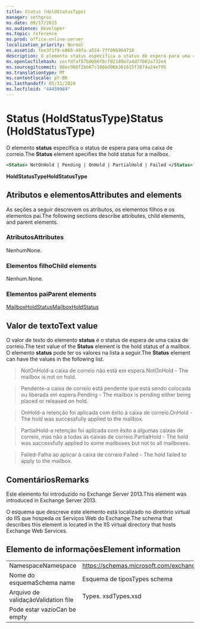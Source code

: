 ```yaml
---
title: Status (HoldStatusType)
manager: sethgros
ms.date: 09/17/2015
ms.audience: Developer
ms.topic: reference
ms.prod: office-online-server
localization_priority: Normal
ms.assetid: fee3f1f9-e868-49fa-a554-7ff096964718
description: O elemento status especifica o status de espera para uma caixa de correio.
ms.openlocfilehash: cecfdfaf67b00b6f8cf02188e7a4df7062a732e4
ms.sourcegitcommit: 88ec988f2bb67c1866d06b361615f3674a24e795
ms.translationtype: MT
ms.contentlocale: pt-BR
ms.lasthandoff: 05/31/2020
ms.locfileid: "44459984"
---
```

# <a name="status-holdstatustype"></a><span data-ttu-id="fa1e9-103">Status (HoldStatusType)</span><span class="sxs-lookup"><span data-stu-id="fa1e9-103">Status (HoldStatusType)</span></span>

<span data-ttu-id="fa1e9-104">O elemento **status** especifica o status de espera para uma caixa de correio.</span><span class="sxs-lookup"><span data-stu-id="fa1e9-104">The **Status** element specifies the hold status for a mailbox.</span></span> 
  
```XML
<Status> NotOnHold | Pending | OnHold | PartialHold | Failed </Status>
```

 <span data-ttu-id="fa1e9-105">**HoldStatusType**</span><span class="sxs-lookup"><span data-stu-id="fa1e9-105">**HoldStatusType**</span></span>
## <a name="attributes-and-elements"></a><span data-ttu-id="fa1e9-106">Atributos e elementos</span><span class="sxs-lookup"><span data-stu-id="fa1e9-106">Attributes and elements</span></span>

<span data-ttu-id="fa1e9-107">As seções a seguir descrevem os atributos, os elementos filhos e os elementos pai.</span><span class="sxs-lookup"><span data-stu-id="fa1e9-107">The following sections describe attributes, child elements, and parent elements.</span></span>
  
### <a name="attributes"></a><span data-ttu-id="fa1e9-108">Atributos</span><span class="sxs-lookup"><span data-stu-id="fa1e9-108">Attributes</span></span>

<span data-ttu-id="fa1e9-109">Nenhum</span><span class="sxs-lookup"><span data-stu-id="fa1e9-109">None.</span></span>
  
### <a name="child-elements"></a><span data-ttu-id="fa1e9-110">Elementos filho</span><span class="sxs-lookup"><span data-stu-id="fa1e9-110">Child elements</span></span>

<span data-ttu-id="fa1e9-111">Nenhum.</span><span class="sxs-lookup"><span data-stu-id="fa1e9-111">None.</span></span>
  
### <a name="parent-elements"></a><span data-ttu-id="fa1e9-112">Elementos pai</span><span class="sxs-lookup"><span data-stu-id="fa1e9-112">Parent elements</span></span>

[<span data-ttu-id="fa1e9-113">MailboxHoldStatus</span><span class="sxs-lookup"><span data-stu-id="fa1e9-113">MailboxHoldStatus</span></span>](mailboxholdstatus.md)
  
## <a name="text-value"></a><span data-ttu-id="fa1e9-114">Valor de texto</span><span class="sxs-lookup"><span data-stu-id="fa1e9-114">Text value</span></span>

<span data-ttu-id="fa1e9-115">O valor de texto do elemento **status** é o status de espera de uma caixa de correio.</span><span class="sxs-lookup"><span data-stu-id="fa1e9-115">The text value of the **Status** element is the hold status of a mailbox.</span></span> <span data-ttu-id="fa1e9-116">O elemento **status** pode ter os valores na lista a seguir.</span><span class="sxs-lookup"><span data-stu-id="fa1e9-116">The **Status** element can have the values in the following list.</span></span> 
  
> <span data-ttu-id="fa1e9-117">NotOnHold-a caixa de correio não está em espera.</span><span class="sxs-lookup"><span data-stu-id="fa1e9-117">NotOnHold - The mailbox is not on hold.</span></span>
    
> <span data-ttu-id="fa1e9-118">Pendente-a caixa de correio está pendente que está sendo colocada ou liberada em espera.</span><span class="sxs-lookup"><span data-stu-id="fa1e9-118">Pending - The mailbox is pending either being placed or released on hold.</span></span> 
    
> <span data-ttu-id="fa1e9-119">OnHold-a retenção foi aplicada com êxito à caixa de correio.</span><span class="sxs-lookup"><span data-stu-id="fa1e9-119">OnHold - The hold was successfully applied to the mailbox.</span></span> 
    
> <span data-ttu-id="fa1e9-120">PartialHold-a retenção foi aplicada com êxito a algumas caixas de correio, mas não a todas as caixas de correio.</span><span class="sxs-lookup"><span data-stu-id="fa1e9-120">PartialHold - The hold was successfully applied to some mailboxes but not to all mailboxes.</span></span>
    
> <span data-ttu-id="fa1e9-121">Failed-Falha ao aplicar à caixa de correio.</span><span class="sxs-lookup"><span data-stu-id="fa1e9-121">Failed - The hold failed to apply to the mailbox.</span></span>
    
## <a name="remarks"></a><span data-ttu-id="fa1e9-122">Comentários</span><span class="sxs-lookup"><span data-stu-id="fa1e9-122">Remarks</span></span>

<span data-ttu-id="fa1e9-123">Este elemento foi introduzido no Exchange Server 2013.</span><span class="sxs-lookup"><span data-stu-id="fa1e9-123">This element was introduced in Exchange Server 2013.</span></span>
  
<span data-ttu-id="fa1e9-124">O esquema que descreve este elemento está localizado no diretório virtual do IIS que hospeda os Serviços Web do Exchange.</span><span class="sxs-lookup"><span data-stu-id="fa1e9-124">The schema that describes this element is located in the IIS virtual directory that hosts Exchange Web Services.</span></span>
  
## <a name="element-information"></a><span data-ttu-id="fa1e9-125">Elemento de informações</span><span class="sxs-lookup"><span data-stu-id="fa1e9-125">Element information</span></span>

|||
|:-----|:-----|
|<span data-ttu-id="fa1e9-126">Namespace</span><span class="sxs-lookup"><span data-stu-id="fa1e9-126">Namespace</span></span>  <br/> |https://schemas.microsoft.com/exchange/services/2006/types  <br/> |
|<span data-ttu-id="fa1e9-127">Nome do esquema</span><span class="sxs-lookup"><span data-stu-id="fa1e9-127">Schema name</span></span>  <br/> |<span data-ttu-id="fa1e9-128">Esquema de tipos</span><span class="sxs-lookup"><span data-stu-id="fa1e9-128">Types schema</span></span>  <br/> |
|<span data-ttu-id="fa1e9-129">Arquivo de validação</span><span class="sxs-lookup"><span data-stu-id="fa1e9-129">Validation file</span></span>  <br/> |<span data-ttu-id="fa1e9-130">Types. xsd</span><span class="sxs-lookup"><span data-stu-id="fa1e9-130">Types.xsd</span></span>  <br/> |
|<span data-ttu-id="fa1e9-131">Pode estar vazio</span><span class="sxs-lookup"><span data-stu-id="fa1e9-131">Can be empty</span></span>  <br/> ||
   

